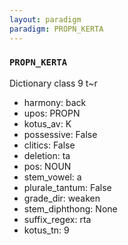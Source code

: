 ```yaml
---
layout: paradigm
paradigm: PROPN_KERTA
---
```

### ` PROPN_KERTA `

Dictionary class 9 t~r
* harmony: back
* upos: PROPN
* kotus_av: K
* possessive: False
* clitics: False
* deletion: ta
* pos: NOUN
* stem_vowel: a
* plurale_tantum: False
* grade_dir: weaken
* stem_diphthong: None
* suffix_regex: rta
* kotus_tn: 9
